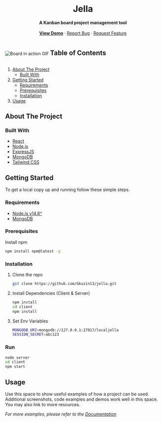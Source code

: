 <br />
<p align="center">
  <h1 align="center">Jella</h1>
  <p align="center">
    <strong>A Kanban board project management tool</strong>
      <br />
      <br />
    <a href="https://jella-app.herokuapp.com/"><strong>View Demo</strong></a>
    ·
    <a href="https://github.com/Gkuzin13/jella/issues">Report Bug</a>
    ·
    <a href="https://github.com/Gkuzin13/jella/issues">Request Feature</a>
  </p>
</p>

<img src="../assets/jella-main.gif" alt="Board in action GIF">

<h2 style="display: inline-block">Table of Contents</h2>
<ol>
  <li>
    <a href="#about-the-project">About The Project</a>
    <ul>
      <li><a href="#built-with">Built With</a></li>
    </ul>
  </li>
  <li>
    <a href="#getting-started">Getting Started</a>
    <ul>
      <li><a href="#requirements">Requirements</a></li>
      <li><a href="#prerequisites">Prerequisites</a></li>
      <li><a href="#installation">Installation</a></li>
    </ul>
  </li>
  <li><a href="#usage">Usage</a></li>
</ol>

## About The Project

### Built With

- [React](https://reactjs.org/)
- [Node.js](https://nodejs.dev/)
- [ExpressJS](https://expressjs.com/)
- [MongoDB](https://www.mongodb.com/)
- [Tailwind CSS](https://tailwindcss.com/)

<!-- GETTING STARTED -->

## Getting Started

To get a local copy up and running follow these simple steps.

### Requirements

- [Node.js v14.6^](https://nodejs.dev/download)
- [MongoDB](https://docs.mongodb.com/manual/installation/)

### Prerequisites

Install npm

```sh
npm install npm@latest -g
```

### Installation

1. Clone the repo
   ```sh
   git clone https://github.com/Gkuzin13/jella.git
   ```
2. Install Dependencies (Client & Server)
   ```sh
   npm install
   cd client
   npm install
   ```
3. Set Env Variables
   ```sh
   MONGODB_URI=mongodb://127.0.0.1:27017/localjella
   SESSION_SECRET=abc123
   ```

### Run

```sh
node server
cd client
npm start
```

<!-- USAGE EXAMPLES -->

## Usage

Use this space to show useful examples of how a project can be used. Additional screenshots, code examples and demos work well in this space. You may also link to more resources.

_For more examples, please refer to the [Documentation](https://example.com)_
